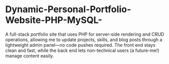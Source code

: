 # Dynamic-Personal-Portfolio-Website-PHP-MySQL-
A full-stack portfolio site that uses PHP for server-side rendering and CRUD operations, allowing me to update projects, skills, and blog posts through a lightweight admin panel—no code pushes required. The front end stays clean and fast, while the back end lets non-technical users (a future-me!) manage content easily.
